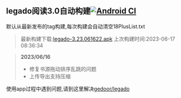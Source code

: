 ## legado阅读3.0自动构建[![Android CI](https://github.com/10bits/gedoor-Build/workflows/Android%20CI/badge.svg)](https://github.com/10bits/gedoor-Build/actions)

默认从最新发布的tag构建,每次构建会自动清空18PlusList.txt

> 最新构建下载:[legado-3.23.061622.apk](https://github.com/EternalTimes/gedoor-Build/releases/download/legado-3.23.061622/legado-3.23.061622.apk) 上次构建时间:2023-06-17 08:36:34
<!--start-->
> **2023/06/16**
> 
> * 修复书源拖动排序乱跳的问题
> * 上传导出支持压缩
<!--end-->
  
使用app过程中遇到问题,请到这里解决[gedoor/legado](https://github.com/gedoor/legado/issues)

